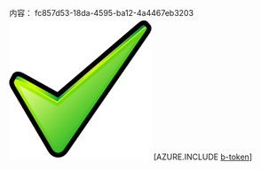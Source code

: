 内容： fc857d53-18da-4595-ba12-4a4467eb3203![图像](0792704d-cb7f-43f4-88fc-ce44b73641a3.png)
[AZURE.INCLUDE [b-token](5d8116f4-373d-4a44-b60d-ff31b05be11d.md)]
